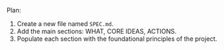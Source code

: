 Plan:
1. Create a new file named `SPEC.md`.
2. Add the main sections: WHAT, CORE IDEAS, ACTIONS.
3. Populate each section with the foundational principles of the project.